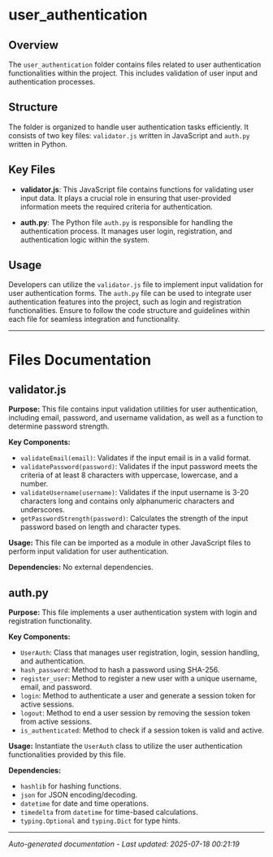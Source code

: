 # user_authentication

## Overview
The `user_authentication` folder contains files related to user authentication functionalities within the project. This includes validation of user input and authentication processes.

## Structure
The folder is organized to handle user authentication tasks efficiently. It consists of two key files: `validator.js` written in JavaScript and `auth.py` written in Python.

## Key Files
- **validator.js**: This JavaScript file contains functions for validating user input data. It plays a crucial role in ensuring that user-provided information meets the required criteria for authentication.
  
- **auth.py**: The Python file `auth.py` is responsible for handling the authentication process. It manages user login, registration, and authentication logic within the system.

## Usage
Developers can utilize the `validator.js` file to implement input validation for user authentication forms. The `auth.py` file can be used to integrate user authentication features into the project, such as login and registration functionalities. Ensure to follow the code structure and guidelines within each file for seamless integration and functionality.

---

# Files Documentation

## validator.js

**Purpose:** This file contains input validation utilities for user authentication, including email, password, and username validation, as well as a function to determine password strength.

**Key Components:**
- `validateEmail(email)`: Validates if the input email is in a valid format.
- `validatePassword(password)`: Validates if the input password meets the criteria of at least 8 characters with uppercase, lowercase, and a number.
- `validateUsername(username)`: Validates if the input username is 3-20 characters long and contains only alphanumeric characters and underscores.
- `getPasswordStrength(password)`: Calculates the strength of the input password based on length and character types.

**Usage:** This file can be imported as a module in other JavaScript files to perform input validation for user authentication.

**Dependencies:** No external dependencies.

## auth.py

**Purpose:** This file implements a user authentication system with login and registration functionality.

**Key Components:**
- `UserAuth`: Class that manages user registration, login, session handling, and authentication.
- `hash_password`: Method to hash a password using SHA-256.
- `register_user`: Method to register a new user with a unique username, email, and password.
- `login`: Method to authenticate a user and generate a session token for active sessions.
- `logout`: Method to end a user session by removing the session token from active sessions.
- `is_authenticated`: Method to check if a session token is valid and active.

**Usage:** Instantiate the `UserAuth` class to utilize the user authentication functionalities provided by this file.

**Dependencies:** 
- `hashlib` for hashing functions.
- `json` for JSON encoding/decoding.
- `datetime` for date and time operations.
- `timedelta` from `datetime` for time-based calculations.
- `typing.Optional` and `typing.Dict` for type hints.

---
*Auto-generated documentation - Last updated: 2025-07-18 00:21:19*
